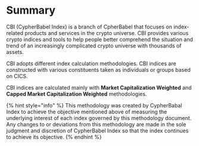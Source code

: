 # Summary

CBI (CypherBabel Index) is a branch of CpherBabel that focuses on index-related products and services in the crypto universe. CBI provides various crypto indices and tools to help people better comprehend the situation and trend of an increasingly complicated crypto universe with thousands of assets. &#x20;

CBI adopts different index calculation methodologies. CBI indices are constructed with various constituents taken as individuals or groups based on CICS.&#x20;

CBI indices are calculated mainly with **Market Capitalization Weighted** and **Capped Market Capitalization Weighted** methodologies.

{% hint style="info" %}
This methodology was created by CypherBabal Index to achieve the objective mentioned above of measuring the underlying interest of each index governed by this methodology document. Any changes to or deviations from this methodology are made in the sole judgment and discretion of CypherBabel Index so that the index continues to achieve its objective.
{% endhint %}
